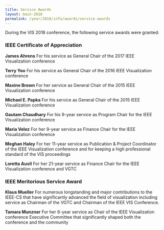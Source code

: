 ```yaml
---
title: Service Awards
layout: main-2018
permalink: /year/2018/info/awards/service-awards
---
```


During the VIS 2018 conference, the following service awards were granted:


### IEEE Certificate of Appreciation

**James Ahrens** 
For his service as General Chair of the 2017 IEEE Visualization conference

**Terry Yoo** 
For his service as General Chair of the 2016 IEEE Visualization conference

**Maxine Brown** 
For her service as General Chair of the 2015 IEEE Visualization conference

**Michael E. Papka** 
For his service as General Chair of the 2015 IEEE Visualization conference

**Gautam Chaudhary** 
For his 9-year service as Program Chair for the IEEE Visualization
conference

**Maria Velez** 
For her 9-year service as Finance Chair for the IEEE Visualization
conference

**Meghan Haley** 
For her 11-year service as Publication & Project Coordinator of  the
IEEE Visualization conference and for keeping a high professional
standard of the VIS proceedings

**Loretta Auvil** 
For her 21-year service as Finance Chair for the IEEE Visualization
conference and VGTC


### IEEE Meritorious Service Award

**Klaus Mueller** 
For numerous longstanding and major contributions to the IEEE-CS that
have significantly advanced the field of visualization including service
as Chairman of the VGTC and Chairman of the IEEE VIS Conference.

**Tamara Munzner** 
For her 6-year service as Chair of the IEEE Visualization conference
Executive Committee that significantly shaped both the conference and
the community
